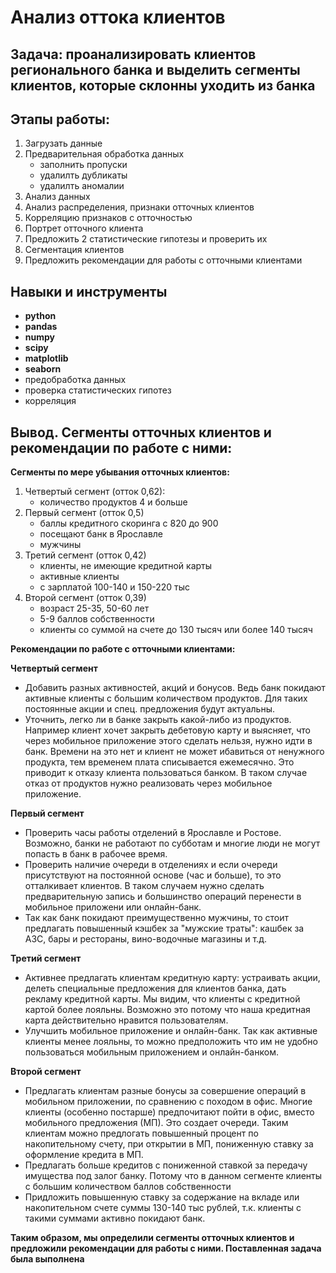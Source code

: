 # Анализ оттока клиентов
## Задача: проанализировать клиентов регионального банка и выделить сегменты клиентов, которые склонны уходить из банка

## Этапы работы: 
1. Загрузать данные
2. Предварительная обработка данных
    - заполнить пропуски
    - удалилть дубликаты
    - удалилть аномалии
3. Анализ данных
4. Анализ распределения, признаки отточных клиентов
5. Корреляцию признаков с отточностью
6. Портрет отточного клиента
7. Предложить 2 статистические гипотезы и проверить их
8. Сегментация клиентов
9. Предложить рекомендации для работы с отточными клиентами

## Навыки и инструменты
- **python**
- **pandas**
- **numpy**
- **scipy**
- **matplotlib**
- **seaborn**
- предобработка данных
- проверка статистических гипотез
- корреляция

## Вывод. Сегменты отточных клиентов и рекомендации по работе с ними:

**Сегменты по мере убывания отточных клиентов:**
1. Четвертый сегмент (отток 0,62):
     - количество продуктов 4 и больше
2. Первый сегмент (отток 0,5)
    - баллы кредитного скоринга с 820 до 900
    - посещают банк в Ярославле
    - мужчины
3. Третий сегмент (отток 0,42)
    - клиенты, не имеющие кредитной карты
    - активные клиенты
    - с зарплатой 100-140 и 150-220 тыс
4. Второй сегмент (отток 0,39)
    - возраст 25-35, 50-60 лет
    - 5-9 баллов собственности
    - клиенты со суммой на счете до 130 тысяч или более 140 тысяч

**Рекомендации по работе с отточными клиентами:**

**Четвертый сегмент**
- Добавить разных активностей, акций и бонусов. Ведь банк покидают активные клиенты с большим количеством продуктов. Для таких постоянные акции и спец. предложения будут актуальны.
- Уточнить, легко ли в банке закрыть какой-либо из продуктов. Например клиент хочет закрыть дебетовую карту и выясняет, что через мобильное приложение этого сделать нельзя, нужно идти в банк. Времени на это нет и клиент не может ибавиться от ненужного продукта, тем временем плата списывается ежемесячно. Это приводит к отказу клиента пользоваться банком. В таком случае отказ от продуктов нужно реализовать через мобильное приложение.

**Первый сегмент**
- Проверить часы работы отделений в Ярославле и Ростове. Возможно, банки не работают по субботам и многие люди не могут попасть в банк в рабочее время.
- Проверить наличие очереди в отделениях и если очереди присутствуют на постоянной основе (час и больше), то это отталкивает клиентов. В таком случаем нужно сделать предварительную запись и большинство операций перенести в мобильное приложени или онлайн-банк.
- Так как банк покидают преимущественно мужчины, то стоит предлагать повышенный кэшбек за "мужские траты": кашбек за АЗС, бары и рестораны, вино-водочные магазины и т.д.

**Третий сегмент**
- Активнее предлагать клиентам кредитную карту: устраивать акции, делеть специальные предложения для клиентов банка, дать рекламу кредитной карты. Мы видим, что клиенты с кредитной картой более лояльны. Возможно это потому что наша кредитная карта действительно нравится пользователям.
- Улучшить мобильное приложение и онлайн-банк. Так как активные клиенты менее лояльны, то можно предположить что им не удобно пользоваться мобильным приложением и онлайн-банком.

**Второй сегмент**
- Предлагать клиентам разные бонусы за совершение операций в мобильном приложении, по сравнению с походом в офис. Многие клиенты (особенно постарше) предпочитают пойти в офис, вместо мобильного предложения (МП). Это создает очереди. Таким клиентам можно предлогать повышенный процент по накопительному счету, при открытии в МП, пониженную ставку за оформление кредита в МП.
- Предлагать больше кредитов с пониженной ставкой за передачу имущества под залог банку. Потому что в данном сегменте клиенты с большим количеством баллов собственности
- Придложить повышенную ставку за содержание на вкладе или накопительном счете суммы 130-140 тыс рублей, т.к. клиенты с такими суммами активно покидают банк.

**Таким образом, мы определили сегменты отточных клиентов и предложили рекомендации для работы с ними. Поставленная задача была выполнена**
